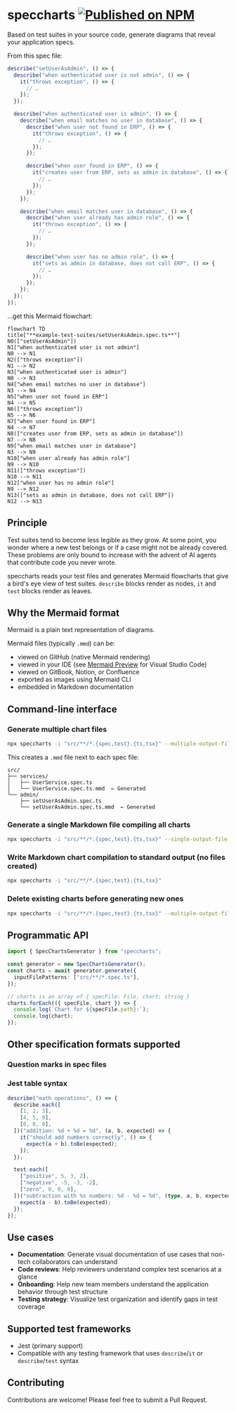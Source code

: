 # speccharts [![Published on NPM](https://img.shields.io/npm/v/speccharts)](https://www.npmjs.com/package/speccharts)

Based on test suites in your source code, generate diagrams that reveal your application specs.

From this spec file:

```ts
describe("setUserAsAdmin", () => {
  describe("when authenticated user is not admin", () => {
    it("throws exception", () => {
      // …
    });
  });

  describe("when authenticated user is admin", () => {
    describe("when email matches no user in database", () => {
      describe("when user not found in ERP", () => {
        it("throws exception", () => {
          // …
        });
      });

      describe("when user found in ERP", () => {
        it("creates user from ERP, sets as admin in database", () => {
          // …
        });
      });
    });

    describe("when email matches user in database", () => {
      describe("when user already has admin role", () => {
        it("throws exception", () => {
          // …
        });
      });

      describe("when user has no admin role", () => {
        it("sets as admin in database, does not call ERP", () => {
          // …
        });
      });
    });
  });
});
```

…get this Mermaid flowchart:

```mermaid
flowchart TD
title["**example-test-suites/setUserAsAdmin.spec.ts**"]
N0(["setUserAsAdmin"])
N1["when authenticated user is not admin"]
N0 --> N1
N2(["throws exception"])
N1 --> N2
N3["when authenticated user is admin"]
N0 --> N3
N4["when email matches no user in database"]
N3 --> N4
N5["when user not found in ERP"]
N4 --> N5
N6(["throws exception"])
N5 --> N6
N7["when user found in ERP"]
N4 --> N7
N8(["creates user from ERP, sets as admin in database"])
N7 --> N8
N9["when email matches user in database"]
N3 --> N9
N10["when user already has admin role"]
N9 --> N10
N11(["throws exception"])
N10 --> N11
N12["when user has no admin role"]
N9 --> N12
N13(["sets as admin in database, does not call ERP"])
N12 --> N13
```

## Principle

Test suites tend to become less legible as they grow. At some point, you wonder where a new test belongs or if a case might not be already covered.
These problems are only bound to increase with the advent of AI agents that contribute code you never wrote.

speccharts reads your test files and generates Mermaid flowcharts that give a bird's eye view of test suites. `describe` blocks render as nodes, `it` and `test` blocks render as leaves.

## Why the Mermaid format

Mermaid is a plain text representation of diagrams.

Mermaid files (typically `.mmd`) can be:

- viewed on GitHub (native Mermaid rendering)
- viewed in your IDE (see [Mermaid Preview](https://marketplace.visualstudio.com/items?itemName=vstirbu.vscode-mermaid-preview) for Visual Studio Code)
- viewed on GitBook, Notion, or Confluence
- exported as images using Mermaid CLI
- embedded in Markdown documentation

## Command-line interface

### Generate multiple chart files

```sh
npx speccharts -i "src/**/*.{spec,test}.{ts,tsx}" --multiple-output-files
```

This creates a `.mmd` file next to each spec file:

```
src/
├── services/
│   ├── UserService.spec.ts
│   └── UserService.spec.ts.mmd  ← Generated
└── admin/
    ├── setUserAsAdmin.spec.ts
    └── setUserAsAdmin.spec.ts.mmd  ← Generated
```

### Generate a single Markdown file compiling all charts

```sh
npx speccharts -i "src/**/*.{spec,test}.{ts,tsx}" --single-output-file speccharts.md
```

### Write Markdown chart compilation to standard output (no files created)

```sh
npx speccharts -i "src/**/*.{spec,test}.{ts,tsx}"
```

### Delete existing charts before generating new ones

```sh
npx speccharts -i "src/**/*.{spec,test}.{ts,tsx}" --multiple-output-files --delete-existing-charts
```

## Programmatic API

```ts
import { SpecChartsGenerator } from "speccharts";

const generator = new SpecChartsGenerator();
const charts = await generator.generate({
  inputFilePatterns: ["src/**/*.spec.ts"],
});

// charts is an array of { specFile: File, chart: string }
charts.forEach(({ specFile, chart }) => {
  console.log(`Chart for ${specFile.path}:`);
  console.log(chart);
});
```

## Other specification formats supported

### Question marks in spec files

### Jest table syntax

```ts
describe("math operations", () => {
  describe.each([
    [1, 2, 3],
    [4, 5, 9],
    [0, 0, 0],
  ])("addition: %d + %d = %d", (a, b, expected) => {
    it("should add numbers correctly", () => {
      expect(a + b).toBe(expected);
    });
  });

  test.each([
    ["positive", 5, 3, 2],
    ["negative", -5, -3, -2],
    ["zero", 0, 0, 0],
  ])("subtraction with %s numbers: %d - %d = %d", (type, a, b, expected) => {
    expect(a - b).toBe(expected);
  });
});
```

## Use cases

- **Documentation**: Generate visual documentation of use cases that non-tech collaborators can understand
- **Code reviews**: Help reviewers understand complex test scenarios at a glance
- **Onboarding**: Help new team members understand the application behavior through test structure
- **Testing strategy**: Visualize test organization and identify gaps in test coverage

## Supported test frameworks

- Jest (primary support)
- Compatible with any testing framework that uses `describe`/`it` or `describe`/`test` syntax

## Contributing

Contributions are welcome! Please feel free to submit a Pull Request.
